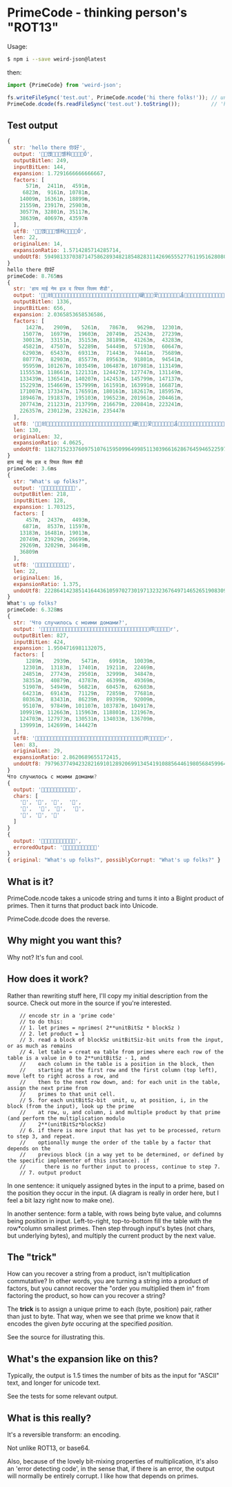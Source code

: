 # PrimeCode - thinking person's "ROT13"

Usage:

```sh
$ npm i --save weird-json@latest
```

then:

```js
import {PrimeCode} from 'weird-json';

fs.writeFileSync('test.out', PrimeCode.ncode('hi there folks!')); // undefined
PrimeCode.dcode(fs.readFileSync('test.out').toString());          // 'hi there folks!'
```

## Test output

```js
{
  str: 'hello there 你好',
  output: '𶨕񷷒먡񎰜򕬝񙎘뱰秢󓖖𜷦򕁙򿗅Ő',
  outputBitlen: 249,
  inputBitLen: 144,
  expansion: 1.7291666666666667,
  factors: [
      571n,  2411n,  4591n,
     6823n,  9161n, 10781n,
    14009n, 16361n, 18899n,
    21559n, 23917n, 25903n,
    30577n, 32801n, 35117n,
    38639n, 40697n, 43597n
  ],
  utf8: '𶨕񷷒먡񎰜򕬝񙎘뱰秢󓖖𜷦򕁙򿗅Ő',
  len: 22,
  originalLen: 14,
  expansionRatio: 1.5714285714285714,
  undoUtf8: 594981337038714758628934821854828311426965552776119516280807810243575900693n
}
hello there 你好
primeCode: 8.765ms
{
  str: 'हाय माई नेम इज द रियल स्लिम शैडी',
  output: '񆅉󃪠𘔑𕁀򆨛򖚗񖰙򃅮󐗡𤣶󣙓󶅿񍿖򋹔󍹤񔮫󺧄񸔹򙹪󯋝򃼢򌳜񗿰󂞮񼞋󡟃񆒔򨙵񾲫𣹧񆦸碮𹪸񚤡𫕲꿏򵡖򡮉񶊏򦚂򥾷񫤿򤤡𛋆򍑨󲿿񷓐󚕬񲞆򎁟󃷛򧸚񁉑񃼫򮸥񙻯󪟧󲕝򛔈𛣅񡇭񔙓󝢛𠤌򥗨짛',
  outputBitlen: 1336,
  inputBitLen: 656,
  expansion: 2.0365853658536586,
  factors: [
      1427n,   2909n,   5261n,   7867n,   9629n,  12301n,
     15077n,  16979n,  19603n,  20749n,  25243n,  27239n,
     30013n,  33151n,  35153n,  38189n,  41263n,  43283n,
     45821n,  47507n,  52289n,  54449n,  57193n,  60647n,
     62903n,  65437n,  69313n,  71443n,  74441n,  75689n,
     80777n,  82903n,  85577n,  89563n,  91801n,  94541n,
     95959n, 101267n, 103549n, 106487n, 107981n, 113149n,
    115553n, 118661n, 122131n, 124427n, 127747n, 131149n,
    133439n, 136541n, 140207n, 142453n, 145799n, 147137n,
    152293n, 154669n, 157999n, 161591n, 163991n, 166871n,
    171007n, 173347n, 176591n, 180161n, 182617n, 185957n,
    189467n, 191837n, 195103n, 196523n, 201961n, 204461n,
    207743n, 211231n, 213799n, 216679n, 220841n, 223241n,
    226357n, 230123n, 232621n, 235447n
  ],
  utf8: '񆅉󃪠𘔑𕁀򆨛򖚗񖰙򃅮󐗡𤣶󣙓󶅿񍿖򋹔󍹤񔮫󺧄񸔹򙹪󯋝򃼢򌳜񗿰󂞮񼞋󡟃񆒔򨙵񾲫𣹧񆦸碮𹪸񚤡𫕲꿏򵡖򡮉񶊏򦚂򥾷񫤿򤤡𛋆򍑨󲿿񷓐󚕬񲞆򎁟󃷛򧸚񁉑񃼫򮸥񙻯󪟧󲕝򛔈𛣅񡇭񔙓󝢛𠤌򥗨짛',
  len: 130,
  originalLen: 32,
  expansionRatio: 4.0625,
  undoUtf8: 1182715233760975107615950996499851130396616286764594652259779026990490895307050441421572799520140966990862339246919094324769061045999910751233840443076396468035207904079322680099088400453993393740934398606818280152304285898604043412518150748798545011990789633323069723086037783489237923906581205345146757909484602537354434166261783837481042720841241505531811571928783182202325949270801835618775081443657n
}
हाय माई नेम इज द रियल स्लिम शैडी
primeCode: 3.6ms
{
  str: "What's up folks?",
  output: '𶬯񜢳񅯀񀱯񚾮񇮺򪻍񄈝𾃫򲐆𡷀',
  outputBitlen: 218,
  inputBitLen: 128,
  expansion: 1.703125,
  factors: [
      457n,  2437n,  4493n,
     6871n,  8537n, 11597n,
    13183n, 16481n, 19013n,
    20749n, 23929n, 26699n,
    29269n, 32029n, 34649n,
    36809n
  ],
  utf8: '𶬯񜢳񅯀񀱯񚾮񇮺򪻍񄈝𾃫򲐆𡷀',
  len: 22,
  originalLen: 16,
  expansionRatio: 1.375,
  undoUtf8: 222864142385141644361059702730197132323676497146526519083098401583n
}
What's up folks?
primeCode: 6.328ms
{
  str: 'Что случилось с моими домами?',
  output: '𘼳򻭬󅆽񡠊󗋡󮺿񙒫󱉗󢉸𽿀񵄱񛪧󛃵񄼋򚱡򶂝򃿩򔶐󳥗񵛥󚒱񯰒񧒧𧾓򨷺񔛒񲡞󋰒񵍭𤖔񕣘񸎕𳩹񹻧򃔪𗅮񓤬򁑲򦛩𖪍𠙥r',
  outputBitlen: 827,
  inputBitLen: 424,
  expansion: 1.9504716981132075,
  factors: [
      1289n,   2939n,   5471n,   6991n,  10039n,
     12301n,  13183n,  17401n,  19211n,  22469n,
     24851n,  27743n,  29501n,  32999n,  34847n,
     38351n,  40879n,  43787n,  46399n,  49369n,
     51907n,  54949n,  56821n,  60457n,  62603n,
     64231n,  69143n,  71129n,  72859n,  77681n,
     80363n,  83431n,  86239n,  89399n,  92009n,
     95107n,  97849n, 101107n, 103787n, 104917n,
    109919n, 112663n, 115963n, 118801n, 121967n,
    124703n, 127973n, 130531n, 134033n, 136709n,
    139991n, 142699n, 144427n
  ],
  utf8: '𘼳򻭬󅆽񡠊󗋡󮺿񙒫󱉗󢉸𽿀񵄱񛪧󛃵񄼋򚱡򶂝򃿩򔶐󳥗񵛥󚒱񯰒񧒧𧾓򨷺񔛒񲡞󋰒񵍭𤖔񕣘񸎕𳩹񹻧򃔪𗅮񓤬򁑲򦛩𖪍𠙥r',
  len: 83,
  originalLen: 29,
  expansionRatio: 2.8620689655172415,
  undoUtf8: 797963774942328216910128920699134541910885644619805684599642399076572790482416645370942429196143132747476434823491097852074457172672324075821436275744086326363895503122892791384571801763546524295799531743361102472440201584711405258174823569289219891n
}
Что случилось с моими домами?
{
  output: '𶬯񜢳񅯀񀱯񚾮񇮺򪻍񄈝𾃫򲐆𡷀',
  chars: [
    '𶬯', '񜢳', '񅯀',  '񀱯',
    '񚾮',  '񇮺', '򪻍',  '񄈝',
    '𾃫', '򲐆', '𡷀'
  ]
}
{
  output: '𶬯񜢳񅯀񀱯񚾮񇮺򪻍񄈝𾃫򲐆𡷀',
  erroredOutput: '𶬯񜢳񅯀񀱯񚾮񇮺򪻍񄈝𾃫򲐆𡷀'
}
{ original: "What's up folks?", possiblyCorrupt: "What's up folks?" }
```

## What is it?

PrimeCode.ncode takes a unicode string and turns it into a BigInt product of primes. Then it turns that product back into Unicode.

PrimeCode.dcode does the reverse.

## Why might you want this?

Why not? It's fun and cool. 

## How does it work?

Rather than rewriting stuff here, I'll copy my initial description from the source. Check out more in the source if you're interested.

```
    // encode str in a 'prime code'
    // to do this:
    // 1. let primes = nprimes( 2**unitBitSz * blockSz )
    // 2. let product = 1
    // 3. read a block of blockSz unitBitSiz-bit units from the input, or as much as remains
    // 4. let table = creat ea table from primes where each row of the table is a value in 0 to 2**unitBitSz - 1, and
    //    each column in the table is a position in the block, then
    //    starting at the first row and the first column (top left), move left to right across a row, and
    //    then to the next row down, and: for each unit in the table, assign the next prime from
    //    primes to that unit cell.
    // 5. for each unitBitSz-bit  unit, u, at position, i, in the block (from the input), look up the prime
    //    at row, u, and column, i and multiple product by that prime (and perform the multiplication modulo
    //    2**(unitBitSz*blockSz)
    // 6. if there is more input that has yet to be processed, return to step 3, and repeat. 
    //    optionally munge the order of the table by a factor that depends on the 
    //    previous block (in a way yet to be determined, or defined by the specific implementer of this instance). if 
    //      there is no further input to process, continue to step 7.
    // 7. output product
```

In one sentence: it uniquely assigned bytes in the input to a prime, based on the position they occur in the input. (A diagram is really in order here, but I feel a bit lazy right now to make one). 

In another sentence: form a table, with rows being byte value, and columns being position in input. Left-to-right, top-to-bottom fill the table with the row*column smallest primes. Then step through input's bytes (not chars, but underlying bytes), and multiply the current product by the next value.

## The "trick"

How can you recover a string from a product, isn't multiplication commutative? In other words, you are turning a string into a product of factors, but you cannot recover the "order you multiplied them in" from factoring the product, so how can you recover a string? 

The **trick** is to assign a unique prime to each (byte, position) pair, rather than just to byte. That way, when we see that prime we know that it encodes the given *byte* occuring at the specified *position*.

See the source for illustrating this.

## What's the expansion like on this?

Typically, the output is 1.5 times the number of bits as the input for "ASCII" text, and longer for unicode text. 

See the tests for some relevant output.

## What is this really?

It's a reversible transform: an encoding.  

Not unlike ROT13, or base64. 

Also, because of the lovely bit-mixing properties of multiplication, it's also an 'error detecting code', in the sense that, if there is an error, the output will normally be entirely corrupt. I like how that depends on primes.
